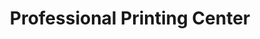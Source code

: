 ---
title: "Professional Printing Center"
url: /san-fernando/professional-printing-center/
shop: copyshop
---